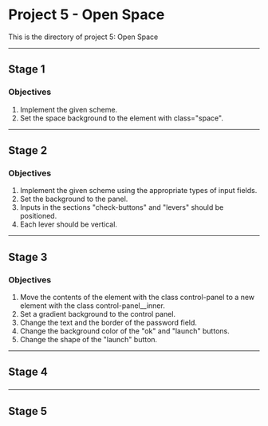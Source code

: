 # Project 5 - Open Space

This is the directory of project 5: Open Space

---

## Stage 1
### Objectives

1. Implement the given scheme.
2. Set the space background to the element with class="space".

---

## Stage 2
### Objectives

1. Implement the given scheme using the appropriate types of input fields.
2. Set the background to the panel.
3. Inputs in the sections "check-buttons" and "levers" should be positioned.
4. Each lever should be vertical.

---

## Stage 3
### Objectives

1. Move the contents of the element with the class control-panel to a new element with the class control-panel__inner.
2. Set a gradient background to the control panel.
3. Change the text and the border of the password field.
4. Change the background color of the "ok" and "launch" buttons.
5. Change the shape of the "launch" button.

---

## Stage 4
###

---

## Stage 5
### 

